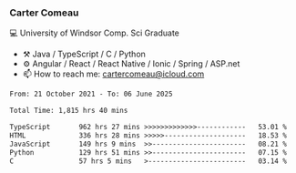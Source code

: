 ### Carter Comeau

💻 University of Windsor Comp. Sci Graduate

- ⚒️ Java / TypeScript / C / Python
- ⚙️ Angular / React / React Native / Ionic / Spring / ASP.net
- 📫 How to reach me: cartercomeau@icloud.com

<!--START_SECTION:waka-->

```txt
From: 21 October 2021 - To: 06 June 2025

Total Time: 1,815 hrs 40 mins

TypeScript       962 hrs 27 mins >>>>>>>>>>>>>------------   53.01 %
HTML             336 hrs 28 mins >>>>>--------------------   18.53 %
JavaScript       149 hrs 9 mins  >>-----------------------   08.21 %
Python           129 hrs 51 mins >>-----------------------   07.15 %
C                57 hrs 5 mins   >------------------------   03.14 %
```

<!--END_SECTION:waka-->
